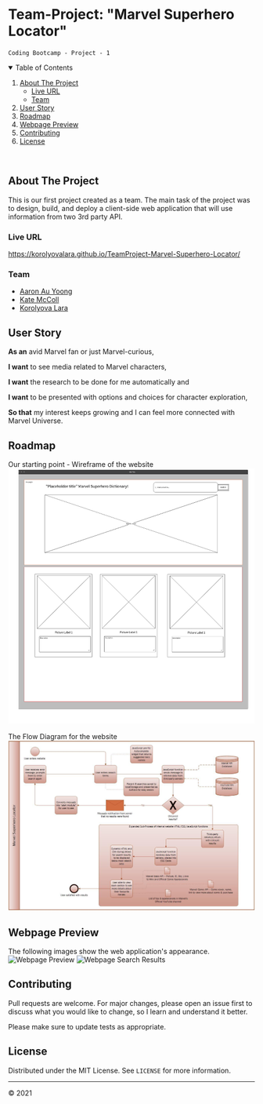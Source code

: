 # Team-Project: "Marvel Superhero Locator"
    Coding Bootcamp - Project - 1

<details open="open">
  <summary>Table of Contents</summary>
  <ol>
    <li>
      <a href="#about-the-project">About The Project</a>
      <ul>
        <li><a href="#live-url">Live URL</a></li>
        <li><a href="#team">Team</a></li>
      </ul>
    </li>
    <li><a href="#user-story">User Story</a></li>
    <li><a href="#roadmap">Roadmap</a></li>
    <li><a href="#webpage-preview">Webpage Preview</a></li>
    <li><a href="#contributing">Contributing</a></li>
    <li><a href="#license">License</a></li>
  </ol>
</details>
<br>

## About The Project
This is our first project created as a team. 
The main task of the project was to design, build, and deploy a client-side web application that will use information from two 3rd party API.
### Live URL
https://korolyovalara.github.io/TeamProject-Marvel-Superhero-Locator/
### Team
* [Aaron Au Yoong](https://github.com/aaronauyoong)
* [Kate McColl](https://github.com/katemccoll)
* [Korolyova Lara](https://github.com/KorolyovaLara)
## User Story
**As an** avid Marvel fan or just Marvel-curious,

**I want** to see media related to Marvel characters,

**I want** the research to be done for me automatically and 

**I want** to be presented with options and choices for character exploration,

**So that** my interest keeps growing and I can feel more connected with Marvel Universe.
## Roadmap
Our starting point - Wireframe of the website
![Webpage Draft](./assets/images/websiteWireframe.png)

The Flow Diagram for the website
![Webpage Preview](./assets/images/websiteFlowDiagram.png)

## Webpage Preview
The following images show the web application's appearance. 
![Webpage Preview](./assets/images/websiteLoadingScreen.png)
![Webpage Search Results](assets/images/websiteSearchResultsExample.png)


<!-- CONTRIBUTING -->
## Contributing
Pull requests are welcome. For major changes, please open an issue first to discuss what you would like to change, so I learn and understand it better.

Please make sure to update tests as appropriate.
<br>

<!-- LICENSE -->
## License
Distributed under the MIT License. See `LICENSE` for more information.

---
© 2021 
